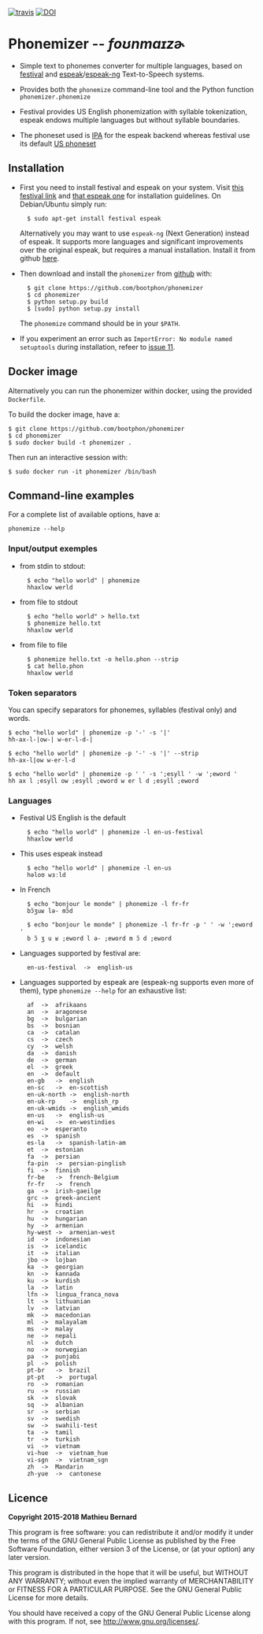 [![travis](https://travis-ci.org/bootphon/phonemizer.svg?branch=master)](https://travis-ci.org/bootphon/phonemizer) [![DOI](https://zenodo.org/badge/56728069.svg)](https://doi.org/10.5281/zenodo.1045825)

# Phonemizer -- *foʊnmaɪzɚ*

* Simple text to phonemes converter for multiple languages, based
  on [festival](http://www.cstr.ed.ac.uk/projects/festival) and
  [espeak](http://espeak.sourceforge.net/)/[espeak-ng](https://github.com/espeak-ng/espeak-ng/)
  Text-to-Speech systems.

* Provides both the `phonemize` command-line tool and the Python function
  `phonemizer.phonemize`

* Festival provides US English phonemization with syllable
  tokenization, espeak endows multiple languages but without syllable
  boundaries.

* The phoneset used is
  [IPA](https://en.wikipedia.org/wiki/International_Phonetic_Alphabet)
  for the espeak backend whereas festival use its default
  [US phoneset](http://www.festvox.org/bsv/c4711.html)


## Installation

* First you need to install festival and espeak on your system. Visit
  [this festival link](http://www.festvox.org/docs/manual-2.4.0/festival_6.html#Installation)
  and [that espeak one](http://espeak.sourceforge.net/download.html)
  for installation guidelines. On Debian/Ubuntu simply run:

        $ sudo apt-get install festival espeak

  Alternatively you may want to use `espeak-ng` (Next Generation)
  instead of espeak. It supports more languages and significant
  improvements over the original espeak, but requires a manual
  installation. Install it from github
  [here](https://github.com/espeak-ng/espeak-ng/).

* Then download and install the `phonemizer` from
  [github](https://github.com/bootphon/phonemizer) with:

        $ git clone https://github.com/bootphon/phonemizer
        $ cd phonemizer
        $ python setup.py build
        $ [sudo] python setup.py install

  The `phonemize` command should be in your `$PATH`.

* If you experiment an error such as `ImportError: No module named
  setuptools` during installation, refeer to [issue
  11](https://github.com/bootphon/phonemizer/issues/11).

## Docker image

Alternatively you can run the phonemizer within docker, using the
provided `Dockerfile`.

To build the docker image, have a:

    $ git clone https://github.com/bootphon/phonemizer
    $ cd phonemizer
    $ sudo docker build -t phonemizer .

Then run an interactive session with:

    $ sudo docker run -it phonemizer /bin/bash


## Command-line examples

For a complete list of available options, have a:

    phonemize --help


### Input/output exemples

* from stdin to stdout:

        $ echo "hello world" | phonemize
        hhaxlow werld

* from file to stdout

        $ echo "hello world" > hello.txt
        $ phonemize hello.txt
        hhaxlow werld

* from file to file

        $ phonemize hello.txt -o hello.phon --strip
        $ cat hello.phon
        hhaxlow werld


### Token separators

You can specify separators for phonemes, syllables (festival only) and
words.

    $ echo "hello world" | phonemize -p '-' -s '|'
    hh-ax-l-|ow-| w-er-l-d-|

    $ echo "hello world" | phonemize -p '-' -s '|' --strip
    hh-ax-l|ow w-er-l-d

    $ echo "hello world" | phonemize -p ' ' -s ';esyll ' -w ';eword '
    hh ax l ;esyll ow ;esyll ;eword w er l d ;esyll ;eword


### Languages

* Festival US English is the default

        $ echo "hello world" | phonemize -l en-us-festival
        hhaxlow werld

* This uses espeak instead

        $ echo "hello world" | phonemize -l en-us
        həloʊ wɜːld

* In French

        $ echo "bonjour le monde" | phonemize -l fr-fr
        bɔ̃ʒuʁ lə- mɔ̃d

        $ echo "bonjour le monde" | phonemize -l fr-fr -p ' ' -w ';eword '
        b ɔ̃ ʒ u ʁ ;eword l ə- ;eword m ɔ̃ d ;eword

* Languages supported by festival are:

        en-us-festival	->	english-us

* Languages supported by espeak are (espeak-ng supports even more of
  them), type `phonemize --help` for an exhaustive list:

        af	->	afrikaans
        an	->	aragonese
        bg	->	bulgarian
        bs	->	bosnian
        ca	->	catalan
        cs	->	czech
        cy	->	welsh
        da	->	danish
        de	->	german
        el	->	greek
        en	->	default
        en-gb	->	english
        en-sc	->	en-scottish
        en-uk-north	->	english-north
        en-uk-rp	->	english_rp
        en-uk-wmids	->	english_wmids
        en-us	->	english-us
        en-wi	->	en-westindies
        eo	->	esperanto
        es	->	spanish
        es-la	->	spanish-latin-am
        et	->	estonian
        fa	->	persian
        fa-pin	->	persian-pinglish
        fi	->	finnish
        fr-be	->	french-Belgium
        fr-fr	->	french
        ga	->	irish-gaeilge
        grc	->	greek-ancient
        hi	->	hindi
        hr	->	croatian
        hu	->	hungarian
        hy	->	armenian
        hy-west	->	armenian-west
        id	->	indonesian
        is	->	icelandic
        it	->	italian
        jbo	->	lojban
        ka	->	georgian
        kn	->	kannada
        ku	->	kurdish
        la	->	latin
        lfn	->	lingua_franca_nova
        lt	->	lithuanian
        lv	->	latvian
        mk	->	macedonian
        ml	->	malayalam
        ms	->	malay
        ne	->	nepali
        nl	->	dutch
        no	->	norwegian
        pa	->	punjabi
        pl	->	polish
        pt-br	->	brazil
        pt-pt	->	portugal
        ro	->	romanian
        ru	->	russian
        sk	->	slovak
        sq	->	albanian
        sr	->	serbian
        sv	->	swedish
        sw	->	swahili-test
        ta	->	tamil
        tr	->	turkish
        vi	->	vietnam
        vi-hue	->	vietnam_hue
        vi-sgn	->	vietnam_sgn
        zh	->	Mandarin
        zh-yue	->	cantonese


## Licence

**Copyright 2015-2018 Mathieu Bernard**

This program is free software: you can redistribute it and/or modify
it under the terms of the GNU General Public License as published by
the Free Software Foundation, either version 3 of the License, or
(at your option) any later version.

This program is distributed in the hope that it will be useful,
but WITHOUT ANY WARRANTY; without even the implied warranty of
MERCHANTABILITY or FITNESS FOR A PARTICULAR PURPOSE.  See the
GNU General Public License for more details.

You should have received a copy of the GNU General Public License
along with this program. If not, see <http://www.gnu.org/licenses/>.
